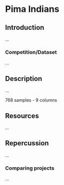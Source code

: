 # Pima Indians
## Introduction
...
### Competition/Dataset
...

## Description
... 
  
768 samples - 9 columns
## Resources
...
## Repercussion
...
### Comparing projects
...

